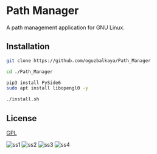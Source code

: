 # Path Manager

A path management application for GNU Linux.

## Installation


```bash
git clone https://github.com/oguzbalkaya/Path_Manager
```

```bash
cd ./Path_Manager
```
```bash
pip3 install PySide6
sudo apt install libopengl0 -y

```
```bash
./install.sh
```

## License
[GPL](https://www.gnu.org/licenses/gpl-3.0.tr.html)


![ss1](https://user-images.githubusercontent.com/44072450/117733276-f7f60280-b1f9-11eb-8135-d9dc3d536cde.png)
![ss2](https://user-images.githubusercontent.com/44072450/117733278-fa585c80-b1f9-11eb-9e1e-ee5a26cca00b.png)
![ss3](https://user-images.githubusercontent.com/44072450/117733281-fc222000-b1f9-11eb-8274-629d687d4ed5.png)
![ss4](https://user-images.githubusercontent.com/44072450/117733293-017f6a80-b1fa-11eb-99fa-13b71d082101.png)

